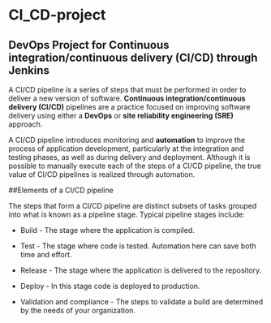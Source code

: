 # CI_CD-project

## DevOps Project for Continuous integration/continuous delivery (CI/CD) through Jenkins

A CI/CD pipeline is a series of steps that must be performed in order to deliver a new version of software. **Continuous integration/continuous delivery (CI/CD)** pipelines are a practice focused on improving software delivery using either a **DevOps** or **site reliability engineering (SRE)** approach.

A CI/CD pipeline introduces monitoring and **automation** to improve the process of application development, particularly at the integration and testing phases, as well as during delivery and deployment. Although it is possible to manually execute each of the steps of a CI/CD pipeline, the true value of CI/CD pipelines is realized through automation.

##Elements of a CI/CD pipeline

The steps that form a CI/CD pipeline are distinct subsets of tasks grouped into what is known as a pipeline stage. Typical pipeline stages include:

  - Build - The stage where the application is compiled.

  - Test - The stage where code is tested. Automation here can save both time and effort.

  - Release - The stage where the application is delivered to the repository.

  - Deploy - In this stage code is deployed to production.

  - Validation and compliance - The steps to validate a build are determined by the needs of your organization.

